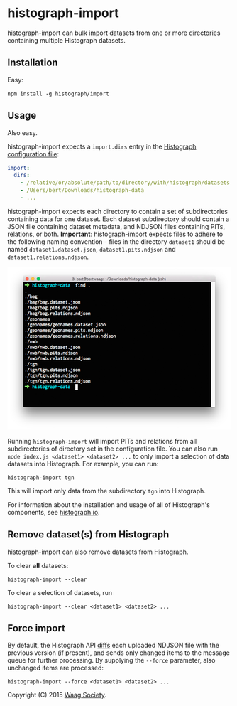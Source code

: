 # histograph-import

histograph-import can bulk import datasets from one or more directories containing multiple Histograph datasets.

## Installation

Easy:

    npm install -g histograph/import

## Usage

Also easy.

histograph-import expects a `import.dirs` entry in the [Histograph configuration file](https://github.com/histograph/config):

```yaml
import:
  dirs:
    - /relative/or/absolute/path/to/directory/with/histograph/datasets
    - /Users/bert/Downloads/histograph-data
    - ...
```

histograph-import expects each directory to contain a set of subdirectories containing data for one dataset. Each dataset subdirectory should contain a JSON file containing dataset metadata, and NDJSON files containing PITs, relations, or both. __Important__: histograph-import expects files to adhere to the following naming convention - files in the directory `dataset1` should be named `dataset1.dataset.json`, `dataset1.pits.ndjson` and `dataset1.relations.ndjson`.

![](dirs.png)

Running `histograph-import` will import PITs and relations from all subdirectories of directory set in the configuration file. You can also run `node index.js <dataset1> <dataset2> ...` to only import a selection of data datasets into Histograph. For example, you can run:

    histograph-import tgn

This will import only data from the subdirectory `tgn` into Histograph.

For information about the installation and usage of all of Histograph's components, see [histograph.io](http://histograph.io).

## Remove dataset(s) from Histograph

histograph-import can also remove datasets from Histograph.

To clear __all__ datasets:

    histograph-import --clear

To clear a selection of datasets, run

    histograph-import --clear <dataset1> <dataset2> ...

## Force import

By default, the Histograph API [diffs](https://en.wikipedia.org/wiki/Diff_utility) each uploaded NDJSON file with the previous version (if present), and sends only changed items to the message queue for further processing. By supplying the `--force` parameter, also unchanged items are processed:

    histograph-import --force <dataset1> <dataset2> ...

Copyright (C) 2015 [Waag Society](http://waag.org).

